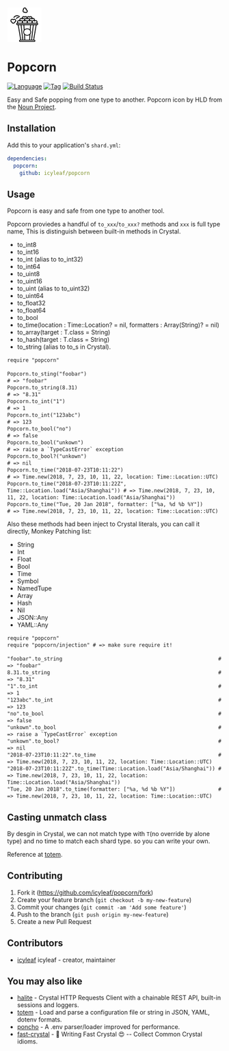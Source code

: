 ![halite-logo](https://github.com/icyleaf/popcorn/raw/master/logo-small.png)

# Popcorn

[![Language](https://img.shields.io/badge/language-crystal-776791.svg)](https://github.com/crystal-lang/crystal)
[![Tag](https://img.shields.io/github/tag/icyleaf/popcorn.svg)](https://github.com/icyleaf/popcorn/blob/master/CHANGELOG.md)
[![Build Status](https://img.shields.io/circleci/project/github/icyleaf/popcorn/master.svg?style=flat)](https://circleci.com/gh/icyleaf/popcorn)

Easy and Safe popping from one type to another. Popcorn icon by HLD from the [Noun Project](https://thenounproject.com).

## Installation

Add this to your application's `shard.yml`:

```yaml
dependencies:
  popcorn:
    github: icyleaf/popcorn
```

## Usage

Popcorn is easy and safe from one type to another tool.

Popcorn proviedes a handful of `to_xxx`/`to_xxx?` methods and `xxx` is full type name,
This is distinguish between built-in methods in Crystal.

- to_int8
- to_int16
- to_int (alias to to_int32)
- to_int64
- to_uint8
- to_uint16
- to_uint (alias to to_uint32)
- to_uint64
- to_float32
- to_float64
- to_bool
- to_time(location : Time::Location? = nil, formatters : Array(String)? = nil)
- to_array(target : T.class = String)
- to_hash(target : T.class = String)
- to_string (alias to to_s in Crystal).

```crystal
require "popcorn"

Popcorn.to_sting("foobar")                                                    # => "foobar"
Popcorn.to_string(8.31)                                                       # => "8.31"
Popcorn.to_int("1")                                                           # => 1
Popcorn.to_int("123abc")                                                      # => 123
Popcorn.to_bool("no")                                                         # => false
Popcorn.to_bool("unkown")                                                     # => raise a `TypeCastError` exception
Popcorn.to_bool?("unkown")                                                    # => nil
Popcorn.to_time("2018-07-23T10:11:22")                                        # => Time.new(2018, 7, 23, 10, 11, 22, location: Time::Location::UTC)
Popcorn.to_time("2018-07-23T10:11:22Z", Time::Location.load("Asia/Shanghai")) # => Time.new(2018, 7, 23, 10, 11, 22, location: Time::Location.load("Asia/Shanghai"))
Popcorn.to_time("Tue, 20 Jan 2018", formatter: ["%a, %d %b %Y"])              # => Time.new(2018, 7, 23, 10, 11, 22, location: Time::Location::UTC)
```

Also these methods had been inject to Crystal literals, you can call it directly, Monkey Patching list:

- String
- Int
- Float
- Bool
- Time
- Symbol
- NamedTupe
- Array
- Hash
- Nil
- JSON::Any
- YAML::Any

```crystal
require "popcorn"
require "popcorn/injection" # => make sure require it!

"foobar".to_string                                                   # => "foobar"
8.31.to_string                                                       # => "8.31"
"1".to_int                                                           # => 1
"123abc".to_int                                                      # => 123
"no".to_bool                                                         # => false
"unkown".to_bool                                                     # => raise a `TypeCastError` exception
"unkown".to_bool?                                                    # => nil
"2018-07-23T10:11:22".to_time                                        # => Time.new(2018, 7, 23, 10, 11, 22, location: Time::Location::UTC)
"2018-07-23T10:11:22Z".to_time(Time::Location.load("Asia/Shanghai")) # => Time.new(2018, 7, 23, 10, 11, 22, location: Time::Location.load("Asia/Shanghai"))
"Tue, 20 Jan 2018".to_time(formatter: ["%a, %d %b %Y"])              # => Time.new(2018, 7, 23, 10, 11, 22, location: Time::Location::UTC)
```

## Casting unmatch class

By desgin in Crystal, we can not match type with `T`(no override by alone type) and no time to match each shard type. so you can write your own.

Reference at [totem](https://github.com/icyleaf/totem/blob/b8bfca5f7a6ded111fc5074205dad7a205040b1d/src/totem/any.cr#L256).

## Contributing

1. Fork it (<https://github.com/icyleaf/popcorn/fork>)
2. Create your feature branch (`git checkout -b my-new-feature`)
3. Commit your changes (`git commit -am 'Add some feature'`)
4. Push to the branch (`git push origin my-new-feature`)
5. Create a new Pull Request

## Contributors

- [icyleaf](https://github.com/icyleaf) icyleaf - creator, maintainer

## You may also like

- [halite](https://github.com/icyleaf/halite) - Crystal HTTP Requests Client with a chainable REST API, built-in sessions and loggers.
- [totem](https://github.com/icyleaf/totem) - Load and parse a configuration file or string in JSON, YAML, dotenv formats.
- [poncho](https://github.com/icyleaf/poncho) - A .env parser/loader improved for performance.
- [fast-crystal](https://github.com/icyleaf/fast-crystal) - 💨 Writing Fast Crystal 😍 -- Collect Common Crystal idioms.
